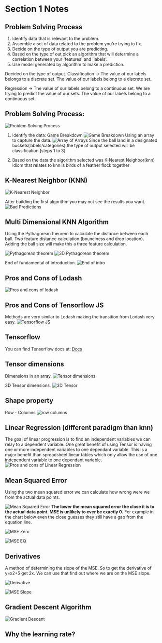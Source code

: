 # Section 1 Notes

## Problem Solving Process

1. Identify data that is relevant to the problem.
2. Assemble a set of data related to the problem you're trying to fix.
3. Decide on the type of output you are predicting.
4. Based on the type of out,pick an algorithm that will determine a correlation between your 'features' and 'labels'.
5. Use model generated by algorithm to make a prediction.

Decided on the type of output.
Classification -> The value of our labels belongs to a discrete set. The value of our labels belong to a discrete set.

Regression -> The value of our labels belong to a continuous set. We are trying to predict the value of our sets. The value of our labels belong to a continuous set.

## Problem Solving Process:

![Problem Solving Process](img/week-1/week-1-problem-solve-process.png "Problem Solving Process")

1. Identify the data:
Game Breakdown
![Game Breakdown](img/week-1/week-1-game-breakdown.png
 "Game Breakdown")
 Using an array to capture the data.
 ![Array of Arrays](img/week-1/04-array-of-arrarys-used.png)
 Since the ball land in a designated buckets(labels/categories) the type of output selected will be classification.[steps 1 to 3]

4. Based on the data the algorithm selected was K-Nearest Neighbor(knn) Idiom that relates to knn is birds of a feather flock together

## K-Nearest Neighbor (KNN)

![K-Nearest Neighbor](img/week-1/05-knn-problem.png "K-Nearest Neighbor")

After building the first algorithm you may not see the results you want.
![Bad Predictions](img/week-1/06-bad-predictions.png "Bad Predictions")

## Multi Dimensional KNN Algorithm

Using the Pythagorean theorem to calculate the distance between each ball.
Two feature distance calculation (bounciness and drop location). Adding the ball size will make this a three feature calculation.

![Pythagorean theorem](img/week-1/07-distance-ball.png)
![3D Pythagorean theorem](img/week-1/08-3d-pt.png)

End of fundamental of introduction.
![End of intro](img/week-1/09-end-of-intro.png)

## Pros and Cons of Lodash

![Pros and cons of lodash](img/week-1/10-pros-cons-lodash.png)

## Pros and Cons of Tensorflow JS

Methods are very similar to Lodash making the transition from Lodash very easy.
![Tensorflow JS](img/week-1/11-tensorflow-pro-con.png)

## Tensorflow

You can find Tensorflow docs at: [Docs](https://js.tensorflow.org)

## Tensor dimensions

Dimensions in an array.
![Tensor dimensions](img/week-1/12-dim.png)

3D Tensor dimensions.
![3D Tensor](img/week-1/13-3d-dims.png)

## Shape property

Row - Columns
![row columns](img/week-1/14-2d-shapes.png)

## Linear Regression (different paradigm than knn)

The goal of linear progression is to find an independent variables we can relay to a dependent variable. One great benefit of using Tensor is having one or more independent variables to one dependant variable. This is a major benefit than spreadsheet linear tables which only allow the use of one independent variable to one dependant variable.
![Pros and cons of Linear Regression](img/week-1/15-linear-regression.png)

  

## Mean Squared Error

Using the two mean squared error we can calculate how wrong were we from the actual data points. 

![Mean Squared Error](img/week-1/16-mean-sq-error.png)
**The lower the mean squared error the close it is to the actual data point. MSE is unlikely to ever be exactly 0.** For example in the chart below even the close guesses they still have a gap from the equation line.

![MSE Zero](img/week-1/17-mse-zero.png)


![MSE EQ](img/week-1/17-mse-eq.png)

## Derivatives

A method of determining the slope of the MSE. So to get the derivative of y=x2+5 get 2x. We can use that find out where we are on the MSE slope. 

![Derivative](img/week-1/18-deriva.png)

![MSE Slope](img/week-1/19-mse-slope.png)

## Gradient Descent Algorithm

![Gradient Descent](img/week-1/20-gradient-algo.png)

## Why the learning rate?
